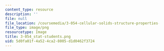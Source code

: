 ```yaml
---
content_type: resource
description: ''
file: null
file_location: /coursemedia/3-054-cellular-solids-structure-properties-and-applications-spring-2015/5d0fa01f4a524ca28005d1d0462f3724_3-054_stat-students.png
file_type: image/png
resourcetype: Image
title: 3-054_stat-students.png
uid: 5d0fa01f-4a52-4ca2-8005-d1d0462f3724
---
```


